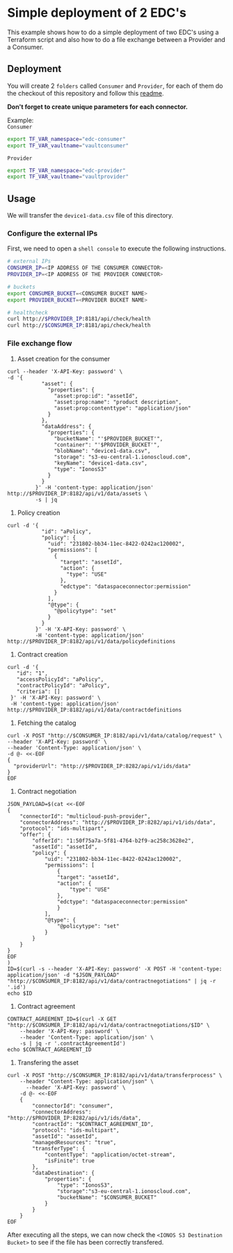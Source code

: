 # Simple deployment of 2 EDC's

This example shows how to do a simple deployment of two EDC's using a Terraform script and also how to do a file exchange between a Provider and a Consumer.

## Deployment

You will create 2 `folders` called `Consumer` and `Provider`, for each of them do the checkout of this repository and follow this [readme](../../deployment/README.md).

**Don't forget to create unique parameters for each connector.**

Example:  
`Consumer`
```bash
export TF_VAR_namespace="edc-consumer"
export TF_VAR_vaultname="vaultconsumer"
```
`Provider`
```bash
export TF_VAR_namespace="edc-provider"
export TF_VAR_vaultname="vaultprovider"
```

## Usage
We will transfer the `device1-data.csv` file of this directory. 

### Configure the external IPs
First, we need to open a `shell console` to execute the following instructions.

```bash
# external IPs
CONSUMER_IP=<IP ADDRESS OF THE CONSUMER CONNECTOR>
PROVIDER_IP=<IP ADDRESS OF THE PROVIDER CONNECTOR>

# buckets
export CONSUMER_BUCKET=<CONSUMER BUCKET NAME>
export PROVIDER_BUCKET=<PROVIDER BUCKET NAME>

# healthcheck
curl http://$PROVIDER_IP:8181/api/check/health
curl http://$CONSUMER_IP:8181/api/check/health
```

### File exchange flow

1) Asset creation for the consumer
```console
curl --header 'X-API-Key: password' \
-d '{
           "asset": {
             "properties": {
               "asset:prop:id": "assetId",
               "asset:prop:name": "product description",
               "asset:prop:contenttype": "application/json"
             }
           },
           "dataAddress": {
             "properties": {
               "bucketName": "'$PROVIDER_BUCKET'",
               "container": "'$PROVIDER_BUCKET'",
               "blobName": "device1-data.csv",
               "storage": "s3-eu-central-1.ionoscloud.com",
               "keyName": "device1-data.csv",
               "type": "IonosS3"
             }
           }
         }' -H 'content-type: application/json' http://$PROVIDER_IP:8182/api/v1/data/assets \
         -s | jq
```

1) Policy creation
```console
curl -d '{
           "id": "aPolicy",
           "policy": {
             "uid": "231802-bb34-11ec-8422-0242ac120002",
             "permissions": [
               {
                 "target": "assetId",
                 "action": {
                   "type": "USE"
                 },
                 "edctype": "dataspaceconnector:permission"
               }
             ],
             "@type": {
               "@policytype": "set"
             }
           }
         }' -H 'X-API-Key: password' \
		 -H 'content-type: application/json' http://$PROVIDER_IP:8182/api/v1/data/policydefinitions
```

1) Contract creation
```console
curl -d '{
   "id": "1",
   "accessPolicyId": "aPolicy",
   "contractPolicyId": "aPolicy",
   "criteria": []
 }' -H 'X-API-Key: password' \
 -H 'content-type: application/json' http://$PROVIDER_IP:8182/api/v1/data/contractdefinitions
```

1) Fetching the catalog
```console
curl -X POST "http://$CONSUMER_IP:8182/api/v1/data/catalog/request" \
--header 'X-API-Key: password' \
--header 'Content-Type: application/json' \
-d @- <<-EOF
{
  "providerUrl": "http://$PROVIDER_IP:8282/api/v1/ids/data"
}
EOF
```

1) Contract negotiation
```console
JSON_PAYLOAD=$(cat <<-EOF
{
    "connectorId": "multicloud-push-provider",
    "connectorAddress": "http://$PROVIDER_IP:8282/api/v1/ids/data",
    "protocol": "ids-multipart",
    "offer": {
        "offerId": "1:50f75a7a-5f81-4764-b2f9-ac258c3628e2",
        "assetId": "assetId",
        "policy": {
            "uid": "231802-bb34-11ec-8422-0242ac120002",
            "permissions": [
                {
                "target": "assetId",
                "action": {
                    "type": "USE"
                },
                "edctype": "dataspaceconnector:permission"
                }
            ],
            "@type": {
                "@policytype": "set"
            }
        }
    }
}
EOF
)
ID=$(curl -s --header 'X-API-Key: password' -X POST -H 'content-type: application/json' -d "$JSON_PAYLOAD" "http://$CONSUMER_IP:8182/api/v1/data/contractnegotiations" | jq -r '.id')
echo $ID
```

1) Contract agreement
```console
CONTRACT_AGREEMENT_ID=$(curl -X GET "http://$CONSUMER_IP:8182/api/v1/data/contractnegotiations/$ID" \
	--header 'X-API-Key: password' \
    --header 'Content-Type: application/json' \
    -s | jq -r '.contractAgreementId')
echo $CONTRACT_AGREEMENT_ID
```

1) Transfering the asset
```console
curl -X POST "http://$CONSUMER_IP:8182/api/v1/data/transferprocess" \
    --header "Content-Type: application/json" \
	  --header 'X-API-Key: password' \
    -d @- <<-EOF
    {
        "connectorId": "consumer",
        "connectorAddress": "http://$PROVIDER_IP:8282/api/v1/ids/data",
        "contractId": "$CONTRACT_AGREEMENT_ID",
        "protocol": "ids-multipart",
        "assetId": "assetId",
        "managedResources": "true",
        "transferType": {
            "contentType": "application/octet-stream",
            "isFinite": true
        },
        "dataDestination": {
            "properties": {
                "type": "IonosS3",
                "storage":"s3-eu-central-1.ionoscloud.com",
                "bucketName": "$CONSUMER_BUCKET"
            }
        }
    }
EOF
```

After executing all the steps, we can now check the `<IONOS S3 Destination Bucket>` to see if the file has been correctly transfered.
